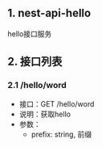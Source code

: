 ## 1. nest-api-hello
hello接口服务

## 2. 接口列表
### 2.1 /hello/word
* 接口：GET /hello/word
* 说明：获取hello
* 参数：
  - prefix: string, 前缀
